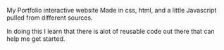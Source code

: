 My Portfolio interactive website
Made in css, html, and a little Javascript pulled from different sources. 

In doing this I learn that there is alot of reusable code out there that can help me get started. 

